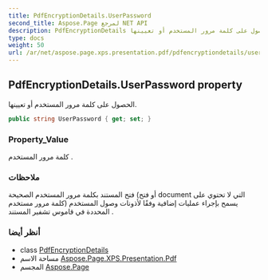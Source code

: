 ```yaml
---
title: PdfEncryptionDetails.UserPassword
second_title: Aspose.Page لمرجع NET API
description: PdfEncryptionDetails ملكية. الحصول على كلمة مرور المستخدم أو تعيينها.
type: docs
weight: 50
url: /ar/net/aspose.page.xps.presentation.pdf/pdfencryptiondetails/userpassword/
---
```

## PdfEncryptionDetails.UserPassword property

الحصول على كلمة مرور المستخدم أو تعيينها.

```csharp
public string UserPassword { get; set; }
```

### Property_Value

كلمة مرور المستخدم .

### ملاحظات

فتح المستند بكلمة مرور المستخدم الصحيحة (أو فتح document التي لا تحتوي على كلمة مرور مستخدم) يسمح بإجراء عمليات إضافية وفقًا لأذونات وصول المستخدم المحددة في قاموس تشفير المستند .

### أنظر أيضا

* class [PdfEncryptionDetails](../)
* مساحة الاسم [Aspose.Page.XPS.Presentation.Pdf](../../pdfencryptiondetails/)
* المجسم [Aspose.Page](../../../)


